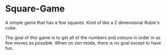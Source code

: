 # Square-Game
A simple game that has a few squares. Kind of like a 2 dimensional Rubik's cube.

The goal of this game is to get all of the numbers and colours in order in as few moves as possible. When on zen mode, there is no goal except to have fun.
